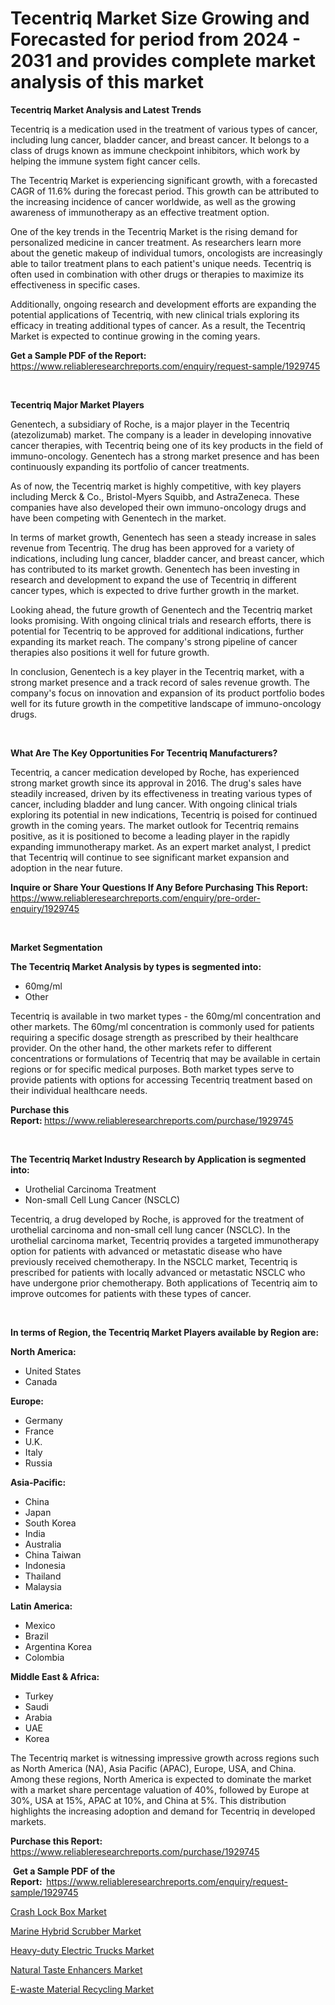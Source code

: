 <p><h1>Tecentriq Market Size Growing and Forecasted for period from 2024 - 2031 and provides complete market analysis of this market</h1></p><p><strong>Tecentriq Market Analysis and Latest Trends</strong></p>
<p><p>Tecentriq is a medication used in the treatment of various types of cancer, including lung cancer, bladder cancer, and breast cancer. It belongs to a class of drugs known as immune checkpoint inhibitors, which work by helping the immune system fight cancer cells.</p><p>The Tecentriq Market is experiencing significant growth, with a forecasted CAGR of 11.6% during the forecast period. This growth can be attributed to the increasing incidence of cancer worldwide, as well as the growing awareness of immunotherapy as an effective treatment option.</p><p>One of the key trends in the Tecentriq Market is the rising demand for personalized medicine in cancer treatment. As researchers learn more about the genetic makeup of individual tumors, oncologists are increasingly able to tailor treatment plans to each patient's unique needs. Tecentriq is often used in combination with other drugs or therapies to maximize its effectiveness in specific cases.</p><p>Additionally, ongoing research and development efforts are expanding the potential applications of Tecentriq, with new clinical trials exploring its efficacy in treating additional types of cancer. As a result, the Tecentriq Market is expected to continue growing in the coming years.</p></p>
<p><strong>Get a Sample PDF of the Report:&nbsp;</strong> <a href="https://www.reliableresearchreports.com/enquiry/request-sample/1929745">https://www.reliableresearchreports.com/enquiry/request-sample/1929745</a></p>
<p>&nbsp;</p>
<p><strong>Tecentriq Major Market Players</strong></p>
<p><p>Genentech, a subsidiary of Roche, is a major player in the Tecentriq (atezolizumab) market. The company is a leader in developing innovative cancer therapies, with Tecentriq being one of its key products in the field of immuno-oncology. Genentech has a strong market presence and has been continuously expanding its portfolio of cancer treatments.</p><p>As of now, the Tecentriq market is highly competitive, with key players including Merck & Co., Bristol-Myers Squibb, and AstraZeneca. These companies have also developed their own immuno-oncology drugs and have been competing with Genentech in the market.</p><p>In terms of market growth, Genentech has seen a steady increase in sales revenue from Tecentriq. The drug has been approved for a variety of indications, including lung cancer, bladder cancer, and breast cancer, which has contributed to its market growth. Genentech has been investing in research and development to expand the use of Tecentriq in different cancer types, which is expected to drive further growth in the market.</p><p>Looking ahead, the future growth of Genentech and the Tecentriq market looks promising. With ongoing clinical trials and research efforts, there is potential for Tecentriq to be approved for additional indications, further expanding its market reach. The company's strong pipeline of cancer therapies also positions it well for future growth.</p><p>In conclusion, Genentech is a key player in the Tecentriq market, with a strong market presence and a track record of sales revenue growth. The company's focus on innovation and expansion of its product portfolio bodes well for its future growth in the competitive landscape of immuno-oncology drugs.</p></p>
<p>&nbsp;</p>
<p><strong>What Are The Key Opportunities For Tecentriq Manufacturers?</strong></p>
<p><p>Tecentriq, a cancer medication developed by Roche, has experienced strong market growth since its approval in 2016. The drug's sales have steadily increased, driven by its effectiveness in treating various types of cancer, including bladder and lung cancer. With ongoing clinical trials exploring its potential in new indications, Tecentriq is poised for continued growth in the coming years. The market outlook for Tecentriq remains positive, as it is positioned to become a leading player in the rapidly expanding immunotherapy market. As an expert market analyst, I predict that Tecentriq will continue to see significant market expansion and adoption in the near future.</p></p>
<p><strong>Inquire or Share Your Questions If Any Before Purchasing This Report:</strong> <a href="https://www.reliableresearchreports.com/enquiry/pre-order-enquiry/1929745">https://www.reliableresearchreports.com/enquiry/pre-order-enquiry/1929745</a></p>
<p>&nbsp;</p>
<p><strong>Market Segmentation</strong></p>
<p><strong>The Tecentriq Market Analysis by types is segmented into:</strong></p>
<p><ul><li>60mg/ml</li><li>Other</li></ul></p>
<p><p>Tecentriq is available in two market types - the 60mg/ml concentration and other markets. The 60mg/ml concentration is commonly used for patients requiring a specific dosage strength as prescribed by their healthcare provider. On the other hand, the other markets refer to different concentrations or formulations of Tecentriq that may be available in certain regions or for specific medical purposes. Both market types serve to provide patients with options for accessing Tecentriq treatment based on their individual healthcare needs.</p></p>
<p><strong>Purchase this Report:&nbsp;</strong><a href="https://www.reliableresearchreports.com/purchase/1929745">https://www.reliableresearchreports.com/purchase/1929745</a></p>
<p>&nbsp;</p>
<p><strong>The Tecentriq Market Industry Research by Application is segmented into:</strong></p>
<p><ul><li>Urothelial Carcinoma Treatment</li><li>Non-small Cell Lung Cancer (NSCLC)</li></ul></p>
<p><p>Tecentriq, a drug developed by Roche, is approved for the treatment of urothelial carcinoma and non-small cell lung cancer (NSCLC). In the urothelial carcinoma market, Tecentriq provides a targeted immunotherapy option for patients with advanced or metastatic disease who have previously received chemotherapy. In the NSCLC market, Tecentriq is prescribed for patients with locally advanced or metastatic NSCLC who have undergone prior chemotherapy. Both applications of Tecentriq aim to improve outcomes for patients with these types of cancer.</p></p>
<p>&nbsp;</p>
<p><strong>In terms of Region, the Tecentriq Market Players available by Region are:</strong></p>
<p>
    <p> <strong> North America: </strong>
        <ul>
            <li>United States</li>
            <li>Canada</li>
        </ul>
        </p> 
    <p> <strong> Europe: </strong>
        <ul>
            <li>Germany</li>
            <li>France</li>
            <li>U.K.</li>
            <li>Italy</li>
            <li>Russia</li>
        </ul>
        </p> 
    <p> <strong> Asia-Pacific: </strong>
        <ul>
            <li>China</li>
            <li>Japan</li>
            <li>South Korea</li>
            <li>India</li>
            <li>Australia</li>
            <li>China Taiwan</li>
            <li>Indonesia</li>
            <li>Thailand</li>
            <li>Malaysia</li>
        </ul>
        </p> 
    <p> <strong> Latin America: </strong>
        <ul>
            <li>Mexico</li>
            <li>Brazil</li>
            <li>Argentina Korea</li>
            <li>Colombia</li>
        </ul>
        </p> 
    <p> <strong> Middle East & Africa: </strong>
        <ul>
            <li>Turkey</li>
            <li>Saudi</li>
            <li>Arabia</li>
            <li>UAE</li>
            <li>Korea</li>
        </ul>
    </p>
    </p>
<p><p>The Tecentriq market is witnessing impressive growth across regions such as North America (NA), Asia Pacific (APAC), Europe, USA, and China. Among these regions, North America is expected to dominate the market with a market share percentage valuation of 40%, followed by Europe at 30%, USA at 15%, APAC at 10%, and China at 5%. This distribution highlights the increasing adoption and demand for Tecentriq in developed markets.</p></p>
<p><strong>Purchase this Report: </strong><a href="https://www.reliableresearchreports.com/purchase/1929745">https://www.reliableresearchreports.com/purchase/1929745</a></p>
<p>&nbsp;<strong>Get a Sample PDF of the Report:&nbsp;&nbsp;</strong><a href="https://www.reliableresearchreports.com/enquiry/request-sample/1929745">https://www.reliableresearchreports.com/enquiry/request-sample/1929745</a></p>
<p><strong></strong></p>
<p><p><a href="https://view.publitas.com/reportprime-1/crash-lock-box-market-growth-market-trends-covid-19-impact-and-forecasts-for-period-from-2024-2031/">Crash Lock Box Market</a></p><p><a href="https://rainy-horn-d69.notion.site/Marine-Hybrid-Scrubber-Market-Size-Evaluating-its-Market-Trends-Growth-and-Projections-2024-203-d1ba094fbe854811b7c5cdd65af6e61e">Marine Hybrid Scrubber Market</a></p><p><a href="https://woozy-pyroraptor-a1f.notion.site/Heavy-duty-Electric-Trucks-Market-Size-Market-Share-and-Global-Market-Analysis-Report-2024-2031-4ad601d08817494fb1f36269a594904f">Heavy-duty Electric Trucks Market</a></p><p><a href="https://view.publitas.com/reportprime-1/natural-taste-enhancers-market-research-report-unlocks-analysis-on-the-market-financial-status-market-size-and-market-revenue-upto-2031/">Natural Taste Enhancers Market</a></p><p><a href="https://woozy-pyroraptor-a1f.notion.site/E-waste-Material-Recycling-Market-Size-Global-Industry-Overview-Market-Segmentation-and-Forecast--f9609fecd80f43c488839f9000c3f199">E-waste Material Recycling Market</a></p></p>